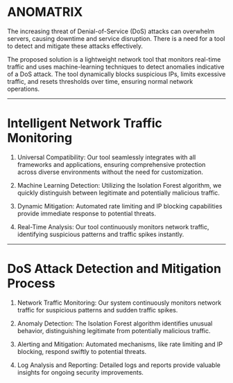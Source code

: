 # ANOMATRIX 

The increasing threat of Denial-of-Service (DoS) attacks can overwhelm servers, causing downtime and service disruption. There is a need for a tool to detect and mitigate these attacks effectively.

The proposed solution is a lightweight network tool that monitors real-time traffic and uses machine-learning techniques to detect anomalies indicative of a DoS attack. The tool dynamically blocks suspicious IPs, limits excessive traffic, and resets thresholds over time, ensuring normal network operations.

-----------------------

# Intelligent Network Traffic Monitoring
1. Universal Compatibility: Our tool seamlessly integrates with all frameworks and applications, ensuring comprehensive protection across diverse environments without the need for customization.

2. Machine Learning Detection: Utilizing the Isolation Forest algorithm, we quickly distinguish between legitimate and potentially malicious traffic.

3. Dynamic Mitigation: Automated rate limiting and IP blocking capabilities provide immediate response to potential threats.

4. Real-Time Analysis: Our tool continuously monitors network traffic, identifying suspicious patterns and traffic spikes instantly.

-----------------------

# DoS Attack Detection and Mitigation Process

1. Network Traffic Monitoring: Our system continuously monitors network traffic for suspicious patterns and sudden traffic spikes.

2. Anomaly Detection: The Isolation Forest algorithm identifies unusual behavior, distinguishing legitimate from potentially malicious traffic.

3. Alerting and Mitigation: Automated mechanisms, like rate limiting and IP blocking, respond swiftly to potential threats.

4. Log Analysis and Reporting: Detailed logs and reports provide valuable insights for ongoing security improvements.
















 

